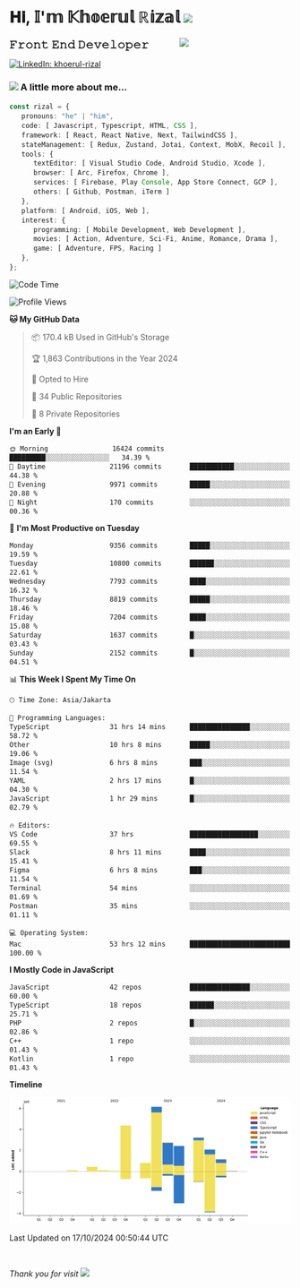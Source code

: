 <h1> 𝐇𝐢, 𝕀'𝕞 𝕂𝕙𝕠𝕖𝕣𝕦𝕝 ℝ𝕚𝕫𝕒𝕝 <img src="https://media.giphy.com/media/mGcNjsfWAjY5AEZNw6/giphy.gif" width="50"></h1>
<img align='right' src="https://media.giphy.com/media/v1.Y2lkPTc5MGI3NjExOWI2ajR2NGJubzBsZHFuaHMwajRrcDNsNXJwOG8yb3F0NjhkNXF4OSZlcD12MV9pbnRlcm5hbF9naWZfYnlfaWQmY3Q9cw/fkZukR450RQ1qnGaq9/giphy.gif" width="200">
<strong style="font-size:20px;">𝙵𝚛𝚘𝚗𝚝 𝙴𝚗𝚍 𝙳𝚎𝚟𝚎𝚕𝚘𝚙𝚎𝚛</strong>
</p></em>

[![LinkedIn: khoerul-rizal](https://img.shields.io/badge/khoerul--rizal-blue?style=flat-square&logo=Linkedin&logoColor=white&link=https://www.linkedin.com/in/khoerul-rizal/)](https://www.linkedin.com/in/khoerul-rizal/)

### <img src="https://media.giphy.com/media/VgCDAzcKvsR6OM0uWg/giphy.gif" width="50"> A little more about me...

```typescript
const rizal = {
   pronouns: "he" | "him",
   code: [ Javascript, Typescript, HTML, CSS ],
   framework: [ React, React Native, Next, TailwindCSS ],
   stateManagement: [ Redux, Zustand, Jotai, Context, MobX, Recoil ],
   tools: {
      textEditor: [ Visual Studio Code, Android Studio, Xcode ],
      browser: [ Arc, Firefox, Chrome ],
      services: [ Firebase, Play Console, App Store Connect, GCP ],
      others: [ Github, Postman, iTerm ]
   },
   platform: [ Android, iOS, Web ],
   interest: {
      programming: [ Mobile Development, Web Development ],
      movies: [ Action, Adventure, Sci-Fi, Anime, Romance, Drama ],
      game: [ Adventure, FPS, Racing ]
   },
};
```

<!--START_SECTION:waka-->
![Code Time](http://img.shields.io/badge/Code%20Time-1%2C325%20hrs%2026%20mins-blue)

![Profile Views](http://img.shields.io/badge/Profile%20Views-0-blue)

**🐱 My GitHub Data** 

> 📦 170.4 kB Used in GitHub's Storage 
 > 
> 🏆 1,863 Contributions in the Year 2024
 > 
> 💼 Opted to Hire
 > 
> 📜 34 Public Repositories 
 > 
> 🔑 8 Private Repositories 
 > 
**I'm an Early 🐤** 

```text
🌞 Morning                16424 commits       █████████░░░░░░░░░░░░░░░░   34.39 % 
🌆 Daytime                21196 commits       ███████████░░░░░░░░░░░░░░   44.38 % 
🌃 Evening                9971 commits        █████░░░░░░░░░░░░░░░░░░░░   20.88 % 
🌙 Night                  170 commits         ░░░░░░░░░░░░░░░░░░░░░░░░░   00.36 % 
```
📅 **I'm Most Productive on Tuesday** 

```text
Monday                   9356 commits        █████░░░░░░░░░░░░░░░░░░░░   19.59 % 
Tuesday                  10800 commits       ██████░░░░░░░░░░░░░░░░░░░   22.61 % 
Wednesday                7793 commits        ████░░░░░░░░░░░░░░░░░░░░░   16.32 % 
Thursday                 8819 commits        █████░░░░░░░░░░░░░░░░░░░░   18.46 % 
Friday                   7204 commits        ████░░░░░░░░░░░░░░░░░░░░░   15.08 % 
Saturday                 1637 commits        █░░░░░░░░░░░░░░░░░░░░░░░░   03.43 % 
Sunday                   2152 commits        █░░░░░░░░░░░░░░░░░░░░░░░░   04.51 % 
```


📊 **This Week I Spent My Time On** 

```text
🕑︎ Time Zone: Asia/Jakarta

💬 Programming Languages: 
TypeScript               31 hrs 14 mins      ███████████████░░░░░░░░░░   58.72 % 
Other                    10 hrs 8 mins       █████░░░░░░░░░░░░░░░░░░░░   19.06 % 
Image (svg)              6 hrs 8 mins        ███░░░░░░░░░░░░░░░░░░░░░░   11.54 % 
YAML                     2 hrs 17 mins       █░░░░░░░░░░░░░░░░░░░░░░░░   04.30 % 
JavaScript               1 hr 29 mins        █░░░░░░░░░░░░░░░░░░░░░░░░   02.79 % 

🔥 Editors: 
VS Code                  37 hrs              █████████████████░░░░░░░░   69.55 % 
Slack                    8 hrs 11 mins       ████░░░░░░░░░░░░░░░░░░░░░   15.41 % 
Figma                    6 hrs 8 mins        ███░░░░░░░░░░░░░░░░░░░░░░   11.54 % 
Terminal                 54 mins             ░░░░░░░░░░░░░░░░░░░░░░░░░   01.69 % 
Postman                  35 mins             ░░░░░░░░░░░░░░░░░░░░░░░░░   01.11 % 

💻 Operating System: 
Mac                      53 hrs 12 mins      █████████████████████████   100.00 % 
```

**I Mostly Code in JavaScript** 

```text
JavaScript               42 repos            ███████████████░░░░░░░░░░   60.00 % 
TypeScript               18 repos            ██████░░░░░░░░░░░░░░░░░░░   25.71 % 
PHP                      2 repos             █░░░░░░░░░░░░░░░░░░░░░░░░   02.86 % 
C++                      1 repo              ░░░░░░░░░░░░░░░░░░░░░░░░░   01.43 % 
Kotlin                   1 repo              ░░░░░░░░░░░░░░░░░░░░░░░░░   01.43 % 
```



**Timeline**

![Lines of Code chart](https://raw.githubusercontent.com/khoerulrizal/khoerulrizal/main/assets/bar_graph.png)


 Last Updated on 17/10/2024 00:50:44 UTC
<!--END_SECTION:waka-->
</details>
<br/>

<em>Thank you for visit</em> <img src="https://media.giphy.com/media/v1.Y2lkPTc5MGI3NjExcHdvNm1qZWtjaGw0ZjdwM3Z3NnY2dHlueTVuODBta2FiY20wM2YybSZlcD12MV9pbnRlcm5hbF9naWZfYnlfaWQmY3Q9cw/tV25tpdKqdFa9x81k2/giphy.gif" width="40">
